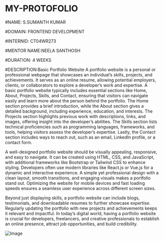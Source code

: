 # MY-PROTOFOLIO

#NAME: S.SUMANTH KUMAR

#DOMAIN: FRONTEND DEVELOPMENT

#INTERNID: CT04WR273

#MENTOR NAME:NEELA SANTHOSH

#DURATION: 4 WEEKS

#DESCRIPTION:Basic Portfolio Website
A portfolio website is a personal or professional webpage that showcases an individual’s skills, projects, and achievements. It serves as an online resume, allowing potential employers, clients, or collaborators to explore a developer’s work and expertise. A basic portfolio website typically includes essential sections like Home, About, Projects, Skills, and Contact, ensuring that visitors can navigate easily and learn more about the person behind the portfolio. The Home section provides a brief introduction, while the About section gives a detailed background, including experience, education, and interests. The Projects section highlights previous work with descriptions, links, and images, offering insight into the developer’s abilities. The Skills section lists technical proficiencies such as programming languages, frameworks, and tools, helping visitors assess the developer’s expertise. Lastly, the Contact section includes ways to reach out, such as an email, LinkedIn profile, or a contact form.

A well-designed portfolio website should be visually appealing, responsive, and easy to navigate. It can be created using HTML, CSS, and JavaScript, with additional frameworks like Bootstrap or Tailwind CSS to enhance styling. Developers often use modern libraries like React.js or Vue.js for a dynamic and interactive experience. A simple yet professional design with a clean layout, smooth transitions, and engaging visuals makes a portfolio stand out. Optimizing the website for mobile devices and fast loading speeds ensures a seamless user experience across different screen sizes.

Beyond just displaying skills, a portfolio website can include blogs, testimonials, and downloadable resumes to further showcase expertise. Regularly updating the portfolio with new projects and achievements keeps it relevant and impactful. In today’s digital world, having a portfolio website is crucial for developers, freelancers, and creative professionals to establish an online presence, attract job opportunities, and build credibility.


![Image](https://github.com/user-attachments/assets/71916b18-1486-4c44-8ec9-e6d28bda4a57)
